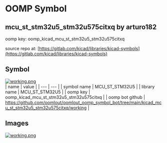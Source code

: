 # OOMP Symbol  
## mcu_st_stm32u5_stm32u575citxq  by arturo182  
  
oomp key: oomp_kicad_mcu_st_stm32u5_stm32u575citxq  
  
source repo at: [https://gitlab.com/kicad/libraries/kicad-symbols](https://gitlab.com/kicad/libraries/kicad-symbols)  
## Symbol  
  
[![working.png](working_600.png)](working.png)  
| name | value | 
| --- | --- | 
| symbol name | MCU_ST_STM32U5 | 
| library name | MCU_ST_STM32U5 | 
| oomp key | oomp_kicad_mcu_st_stm32u5_stm32u575citxq | 
| oomp bot github | https://github.com/oomlout/oomlout_oomp_symbol_bot/tree/main/kicad_mcu_st_stm32u5_stm32u575citxq/working | 
## Images  
  
[![working.png](working_140.png)](working.png)  
